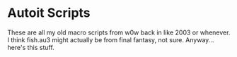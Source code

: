 # Autoit Scripts

These are all my old macro scripts from w0w back in like 2003 or whenever.  I think fish.au3 might actually be from final fantasy, not sure.  Anyway... here's this stuff.  
